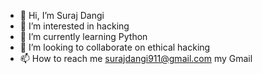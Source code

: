 - 👋 Hi, I’m Suraj Dangi
- 👀 I’m interested in hacking
- 🌱 I’m currently learning Python
- 💞️ I’m looking to collaborate on ethical hacking
- 📫 How to reach me surajdangi911@gmail.com my Gmail

<!---
Surajdang4319/Surajdang4319 is a ✨ special ✨ repository because its `README.md` (this file) appears on your GitHub profile.
You can click the Preview link to take a look at your changes.
--->
